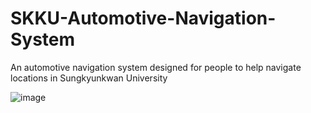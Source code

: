 # SKKU-Automotive-Navigation-System
An automotive navigation system designed for people to help navigate locations in Sungkyunkwan University

![image](https://github.com/user-attachments/assets/31e03caa-d7a0-45f9-8dd6-9d86d8171976)
